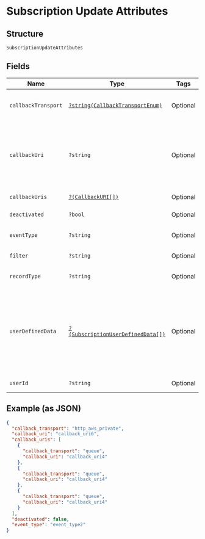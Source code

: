 
# Subscription Update Attributes

## Structure

`SubscriptionUpdateAttributes`

## Fields

| Name | Type | Tags | Description | Getter | Setter |
|  --- | --- | --- | --- | --- | --- |
| `callbackTransport` | [`?string(CallbackTransportEnum)`](../../doc/models/callback-transport-enum.md) | Optional | - | getCallbackTransport(): ?string | setCallbackTransport(?string callbackTransport): void |
| `callbackUri` | `?string` | Optional | Deprecated. Please use callback_uris instead<br>**Constraints**: *Pattern*: `^[A-Za-z0-9 .,@:\&\?=\/\-_]*$` | getCallbackUri(): ?string | setCallbackUri(?string callbackUri): void |
| `callbackUris` | [`?(CallbackURI[])`](../../doc/models/callback-uri.md) | Optional | - | getCallbackUris(): ?array | setCallbackUris(?array callbackUris): void |
| `deactivated` | `?bool` | Optional | - | getDeactivated(): ?bool | setDeactivated(?bool deactivated): void |
| `eventType` | `?string` | Optional | **Constraints**: *Pattern*: `^[A-Za-z_-]*$` | getEventType(): ?string | setEventType(?string eventType): void |
| `filter` | `?string` | Optional | - | getFilter(): ?string | setFilter(?string filter): void |
| `recordType` | `?string` | Optional | **Constraints**: *Pattern*: `^[A-Za-z_-]*$` | getRecordType(): ?string | setRecordType(?string recordType): void |
| `userDefinedData` | [`?(SubscriptionUserDefinedData[])`](../../doc/models/subscription-user-defined-data.md) | Optional | All purpose list of key-value pairs to store specific data for the associated subscription.<br>**Constraints**: *Maximum Items*: `5` | getUserDefinedData(): ?array | setUserDefinedData(?array userDefinedData): void |
| `userId` | `?string` | Optional | - | getUserId(): ?string | setUserId(?string userId): void |

## Example (as JSON)

```json
{
  "callback_transport": "http_aws_private",
  "callback_uri": "callback_uri6",
  "callback_uris": [
    {
      "callback_transport": "queue",
      "callback_uri": "callback_uri4"
    },
    {
      "callback_transport": "queue",
      "callback_uri": "callback_uri4"
    },
    {
      "callback_transport": "queue",
      "callback_uri": "callback_uri4"
    }
  ],
  "deactivated": false,
  "event_type": "event_type2"
}
```

